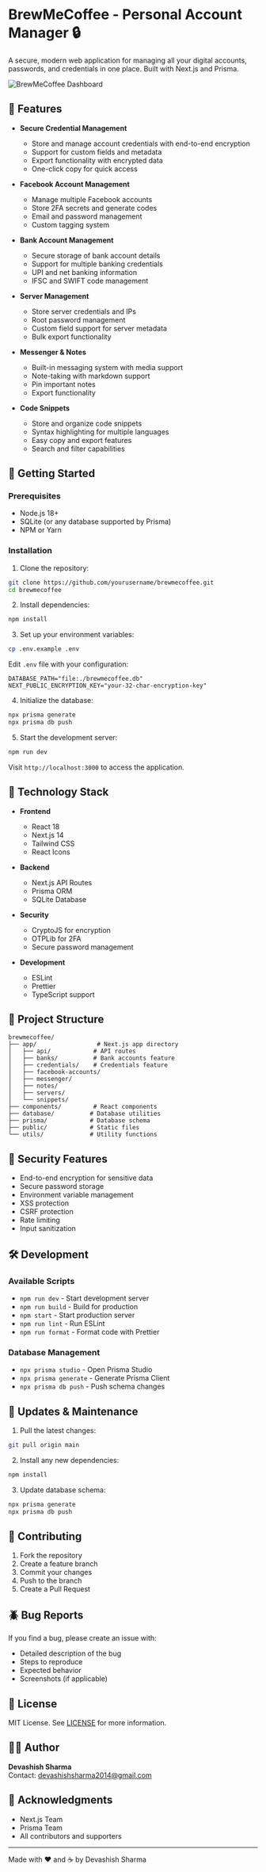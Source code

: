 # BrewMeCoffee - Personal Account Manager 🔒

A secure, modern web application for managing all your digital accounts, passwords, and credentials in one place. Built with Next.js and Prisma.

![BrewMeCoffee Dashboard](path-to-dashboard-screenshot.png)

## 🌟 Features

- **Secure Credential Management**
  - Store and manage account credentials with end-to-end encryption
  - Support for custom fields and metadata
  - Export functionality with encrypted data
  - One-click copy for quick access

- **Facebook Account Management**
  - Manage multiple Facebook accounts
  - Store 2FA secrets and generate codes
  - Email and password management
  - Custom tagging system

- **Bank Account Management**
  - Secure storage of bank account details
  - Support for multiple banking credentials
  - UPI and net banking information
  - IFSC and SWIFT code management

- **Server Management**
  - Store server credentials and IPs
  - Root password management
  - Custom field support for server metadata
  - Bulk export functionality

- **Messenger & Notes**
  - Built-in messaging system with media support
  - Note-taking with markdown support
  - Pin important notes
  - Export functionality

- **Code Snippets**
  - Store and organize code snippets
  - Syntax highlighting for multiple languages
  - Easy copy and export features
  - Search and filter capabilities

## 🚀 Getting Started

### Prerequisites

- Node.js 18+
- SQLite (or any database supported by Prisma)
- NPM or Yarn

### Installation

1. Clone the repository:
```bash
git clone https://github.com/yourusername/brewmecoffee.git
cd brewmecoffee
```

2. Install dependencies:
```bash
npm install
```

3. Set up your environment variables:
```bash
cp .env.example .env
```

Edit `.env` file with your configuration:
```env
DATABASE_PATH="file:./brewmecoffee.db"
NEXT_PUBLIC_ENCRYPTION_KEY="your-32-char-encryption-key"
```

4. Initialize the database:
```bash
npx prisma generate
npx prisma db push
```

5. Start the development server:
```bash
npm run dev
```

Visit `http://localhost:3000` to access the application.

## 🔧 Technology Stack

- **Frontend**
  - React 18
  - Next.js 14
  - Tailwind CSS
  - React Icons

- **Backend**
  - Next.js API Routes
  - Prisma ORM
  - SQLite Database

- **Security**
  - CryptoJS for encryption
  - OTPLib for 2FA
  - Secure password management

- **Development**
  - ESLint
  - Prettier
  - TypeScript support

## 📂 Project Structure

```
brewmecoffee/
├── app/                 # Next.js app directory
│   ├── api/            # API routes
│   ├── banks/          # Bank accounts feature
│   ├── credentials/    # Credentials feature
│   ├── facebook-accounts/
│   ├── messenger/
│   ├── notes/
│   ├── servers/
│   └── snippets/
├── components/         # React components
├── database/          # Database utilities
├── prisma/            # Database schema
├── public/            # Static files
└── utils/             # Utility functions
```

## 🔐 Security Features

- End-to-end encryption for sensitive data
- Secure password storage
- Environment variable management
- XSS protection
- CSRF protection
- Rate limiting
- Input sanitization

## 🛠️ Development

### Available Scripts

- `npm run dev` - Start development server
- `npm run build` - Build for production
- `npm start` - Start production server
- `npm run lint` - Run ESLint
- `npm run format` - Format code with Prettier

### Database Management

- `npx prisma studio` - Open Prisma Studio
- `npx prisma generate` - Generate Prisma Client
- `npx prisma db push` - Push schema changes

## 🔄 Updates & Maintenance

1. Pull the latest changes:
```bash
git pull origin main
```

2. Install any new dependencies:
```bash
npm install
```

3. Update database schema:
```bash
npx prisma generate
npx prisma db push
```

## 📝 Contributing

1. Fork the repository
2. Create a feature branch
3. Commit your changes
4. Push to the branch
5. Create a Pull Request

## 🪲 Bug Reports

If you find a bug, please create an issue with:
- Detailed description of the bug
- Steps to reproduce
- Expected behavior
- Screenshots (if applicable)

## 📄 License

MIT License. See [LICENSE](LICENSE) for more information.

## 👨‍💻 Author

**Devashish Sharma**  
Contact: devashishsharma2014@gmail.com

## 🙏 Acknowledgments

- Next.js Team
- Prisma Team
- All contributors and supporters

---

Made with ❤️ and ☕ by Devashish Sharma